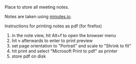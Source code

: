 Place to store all meeting notes.

Notes are taken using [minutes.io](https://minutes.io). 

Instructions for printing notes as pdf (for firefox)

1. in the note view, hit Alt+f to open the browser menu
1. hit v afterwards to enter to print preview
1. set page orientation to "Portrait" and scale to "Shrink to fit"
1. hit print and select "Microsoft Print to pdf" as printer
1. store pdf on disk
